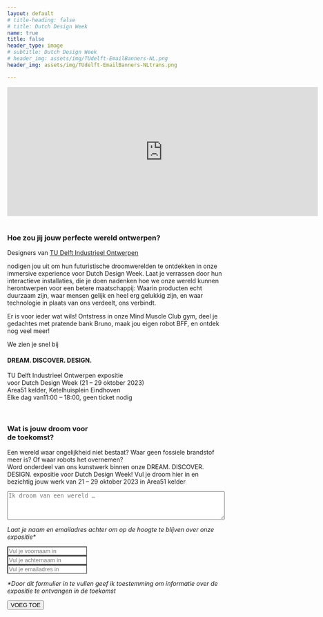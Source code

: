```yaml
---
layout: default
# title-heading: false
# title: Dutch Design Week
name: true
title: false
header_type: image
# subtitle: Dutch Design Week
# header_img: assets/img/TUdelft-EmailBanners-NL.png
header_img: assets/img/TUdelft-EmailBanners-NLtrans.png

---
```

<div class="card shadow videoWrapper">
<iframe width="720" height="299" src="https://www.youtube.com/embed/-Cq_jbJ-F7Q" title="DREAM. DISCOVER. DESIGN. - TU Delft Industrial Design Engineering at Dutch Design Week 2023 (teaser)" frameborder="0" allow="accelerometer; autoplay; clipboard-write; encrypted-media; gyroscope; picture-in-picture; web-share" allowfullscreen></iframe>
</div>  
<br>

<div class="card shadow text-center white-card">
  <div class="card-body">
    <h3 class="card-title NeueMachina-h3">Hoe zou jij jouw perfecte wereld ontwerpen?
</h3>
    <p class="card-text open-sans">
Designers van <a href="https://www.tudelft.nl/io" target="_blank"><u class="NeueMachina">TU Delft Industrieel Ontwerpen</u></a> 

nodigen jou uit om hun futuristische droomwerelden te ontdekken in onze 
<span class="NeueMachina">immersive experience voor Dutch Design Week</span>. 
Laat je  <span class="NeueMachina">verrassen</span> door hun interactieve installaties, die je doen nadenken hoe we onze wereld kunnen herontwerpen voor een betere maatschappij: 
Waarin producten echt duurzaam zijn, waar mensen gelijk en heel erg gelukkig zijn, en waar technologie in plaats van ons verdeelt, ons verbindt. 
</p>

<p class="card-text open-sans">
Er is voor ieder wat wils! 
Ontstress in onze Mind Muscle Club gym, deel je gedachtes met <span class="NeueMachina">pratende bank Bruno, maak jou eigen robot BFF,</span> en ontdek nog veel meer!

</p>
<p class="card-text NeueMachina">
We zien je snel bij
</p>
<h4 class="card-text NeueMachina-h4">
DREAM. DISCOVER. DESIGN. 
</h4>
<p class="card-text open-sans">
TU Delft Industrieel Ontwerpen expositie<br>
voor Dutch Design Week (21 – 29 oktober 2023)<br>
Area51 kelder, Ketelhuisplein Eindhoven<br>
Elke dag van11:00 – 18:00, geen ticket nodig

</p>
  </div>
</div>
<br>
<div class="card shadow text-center orange-card">
  <div class="card-body">
    <h3 class="card-title NeueMachina-h3">Wat is jouw droom voor <br>de toekomst?
</h3>
    <p class="card-text open-sans">
Een wereld waar ongelijkheid niet bestaat? Waar geen fossiele brandstof meer is? Of waar robots het overnemen? 
<br>
<span class="NeueMachina">Word onderdeel van ons kunstwerk </span> binnen onze DREAM. DISCOVER. DESIGN. expositie voor Dutch Design Week!  <span class="NeueMachina">Vul je droom hier in</span> en bezichtig jouw werk van 21 – 29 oktober 2023 in Area51 kelder
</p>

<form action="https://docs.google.com/forms/d/e/1FAIpQLSfdc1unbcgQZHS4Lb-pI-a1Q9STDNdGm39bc_eG18JwBc5DZA/formResponse" method="POST">
        <div class="form-row align-items-center">
            <div class="col">
                <!-- <label><i>I am dreaming of a world with...</i></label> -->
<textarea id="freeform"  class="text-center" name="entry.611985276" required rows="4" style="min-width: 100%" placeholder="Ik droom van een wereld …
"></textarea>
            </div>
        </div>
        <p class="open-sans"><i>Laat je naam en emailadres achter om op  de hoogte te blijven over onze expositie*</i></p>
        <div class="form-group">
            <!-- <label>Name:</label><br> -->
            <input class="form-control text-center" name="entry.1065905976" required type="text" placeholder="Vul je voornaam in" style="background-color: white"/>
        </div>
        <div class="form-group">
            <!-- <label>Name:</label><br> -->
            <input class="form-control text-center" name="entry.1327196650" required type="text" placeholder="Vul je achternaam in" style="background-color: white"/>
        </div>
        <div class="form-group">
            <!-- <label>Email:</label><br> -->
            <input class="form-control text-center" name="entry.1561828014" required type="text" placeholder="Vul je emailadres in" style="background-color: white"/>
        </div>
        <p class="open-sans"><i>*Door dit formulier in te vullen geef ik toestemming om informatie over de expositie te ontvangen in de toekomst
</i></p>
        <input type="submit" value="VOEG TOE" class="btn btn-primary NeueMachina">
        <!-- <h3>SEE YOU SOON!</h3> -->
    </form>
  </div>
</div>
<br>
